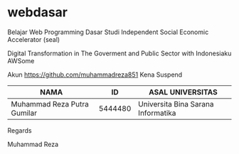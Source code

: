 # webdasar

Belajar Web Programming Dasar Studi Independent Social Economic Accelerator (seal)

Digital Transformation in The Goverment and Public Sector with Indonesiaku AWSome 

Akun https://github.com/muhammadreza851 Kena Suspend


|NAMA|ID|ASAL UNIVERSITAS|
|----|--|----------------|
|Muhammad Reza Putra Gumilar|5444480|Universita Bina Sarana Informatika|


Regards 





Muhammad Reza 
